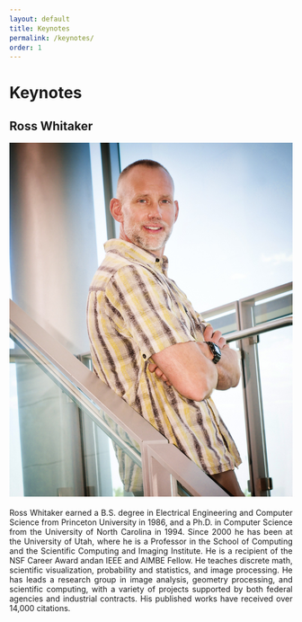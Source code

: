 ```yaml
---
layout: default
title: Keynotes
permalink: /keynotes/
order: 1
---
```

# Keynotes

## Ross Whitaker
<img style="float: left; margin: 0 20px 20px 0;" src="../images/ross_whitaker.jpg" alt="Ross Whitaker">
<p align="justify">Ross Whitaker earned a B.S. degree in Electrical Engineering and Computer Science from Princeton University in 1986, and a Ph.D. in Computer Science from the University of North Carolina in 1994.  Since 2000 he has been at the University of Utah, where he is a Professor in the School of Computing and the Scientific Computing
and Imaging Institute.  He is a recipient of the NSF Career Award andan IEEE and AIMBE Fellow.  He teaches discrete math, scientific visualization, probability and statistics, and image processing. He has leads a research group in image analysis, geometry processing, and scientific computing, with a variety of projects supported by both federal agencies and industrial contracts.  His published works have received over 14,000 citations.</p>

